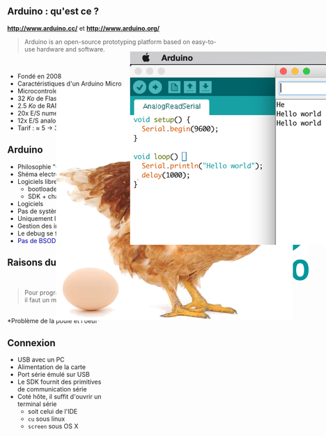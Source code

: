 ## Arduino : qu'est ce ?


<figure style="position: absolute; top: 350px; right: 0; width: 40%">
    <img src="ressources/arduino-micro.jpg" alt="" />
</figure>

**http://www.arduino.cc/** et **http://www.arduino.org/**
> Arduino is an open-source prototyping platform based on easy-to-use hardware and software.

<br>

- Fondé en 2008
- Caractéristiques d'un Arduino Micro
 - Microcontroleur ATMEL 8 bit @ 16 MHz
 - 32 *Ko* de Flash
 - 2.5 *Ko* de RAM + 1 *Ko* de EEPROM
 - 20x E/S numériques
 - 12x E/S analogiques
 - Tarif : &asymp; 5 &rarr; 30 €



## Arduino

- Philosophie "Open hardware"
 - Shéma electronique libre
 - Logiciels libres et gratuits :
   - bootloader ( &asymp; "bios/UEFI d'un PC" )
   - SDK + chaine de cross compilation + IDE simple
- Logiciels
 - Pas de système d'exploitation
 - Uniquement le programme s'exécute dessus.
 - Gestion des interruptions à coder si necessaire
 - Le debug se fait à coup de reboot et à la LED...
 - <span style="color: #0000aa">Pas de BSOD :'(</span>

<figure style="position: absolute; top: 500px; right: 0; width: 30%">
   <img src="ressources/arduino_Logo.png" alt=""/>
</figure>



## Raisons du succès ?
<br>

> Pour programmer un micro-contrôleur, <br>il faut un micro-contrôleur programmé...

<br>
*Problème de la poule et l'oeuf*

<figure style="position: absolute; left: 300px; top: 250px">
    <img src="ressources/poule_oeuf_fond_blanc.png" alt=""/>
</figure>



## Connexion

- USB avec un PC
- Alimentation de la carte
- Port série émulé sur USB
- Le SDK fournit des primitives<br> de communication série
- Coté hôte, il suffit d'ouvrir un<br> terminal série
    - soit celui de l'IDE
    - ```cu``` sous linux
    - ```screen``` sous OS X

<figure style="position: absolute; top: 170px; left: 470px; width: 60%">
   <img src="ressources/serial.png" alt=""/>
</figure>
